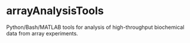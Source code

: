 arrayAnalysisTools
==========

Python/Bash/MATLAB tools for analysis of high-throughput biochemical data from array experiments.

